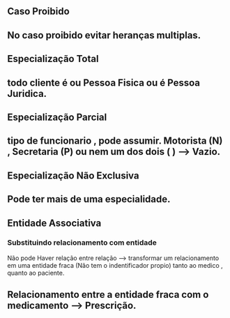 ## Caso Proibido
No caso proibido evitar heranças multiplas. 
---

## Especialização Total

todo cliente é ou Pessoa Fisica ou é Pessoa Juridica.
---

## Especialização Parcial

tipo de funcionario , pode assumir. Motorista (N) , Secretaria (P) ou nem um dos dois ( ) --> Vazio.
---
 
## Especialização Não Exclusiva

Pode ter mais de uma especialidade.
---

## Entidade Associativa

### Substituindo relacionamento com entidade

Não pode Haver relação entre relação --> transformar um relacionamento em uma entidade fraca (Não tem o indentificador propio) tanto ao medico , quanto ao paciente.

Relacionamento entre a entidade fraca com o medicamento --> Prescrição.
---




